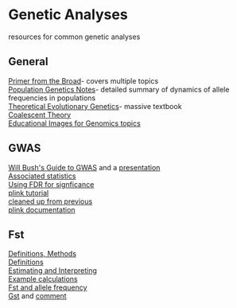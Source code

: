 # Genetic Analyses
resources for common genetic analyses

## General
[Primer from the Broad](https://www.broadinstitute.org/scientific-community/science/programs/medical-and-population-genetics/primers/primer-medical-and-pop)- covers multiple topics\
[Population Genetics Notes](https://github.com/cooplab/popgen-notes/blob/master/popgen_notes.pdf)- detailed summary of dynamics of allele frequencies in populations\
[Theoretical Evolutionary Genetics](http://evolution.gs.washington.edu/pgbook/pgbook.pdf)- massive textbook\
[Coalescent Theory](https://cseweb.ucsd.edu/classes/sp06/cse280b/notes/nordborg_coalescent.pdf)\
[Educational Images for Genomics topics](https://www.flickr.com/photos/genomicseducation/)

## GWAS
[Will Bush's Guide to GWAS](http://journals.plos.org/ploscompbiol/article?id=10.1371/journal.pcbi.1002822) and a [presentation](http://www.icompbio.net/?p=351)\
[Associated statistics](https://www.nature.com/articles/nrg1916)\
[Using FDR for signficance](http://www.pnas.org/content/100/16/9440)\
[plink tutorial](https://www.cog-genomics.org/plink2/resources#teach)\
[cleaned up from previous](www.ru.nl/publish/pages/669642/congenomics_plink_tutorial_davey.pdf)\
[plink documentation](https://www.cog-genomics.org/plink2/general_usage)

## Fst
[Definitions, Methods](http://journals.plos.org/plosone/article?id=10.1371/journal.pone.0042649)\
[Definitions](https://www.biostars.org/p/77372/)\
[Estimating and Interpreting](http://www.nature.com/nrg/journal/v10/n9/full/nrg2611.html)\
[Example calculations](http://www.uwyo.edu/dbmcd/popecol/maylects/fst.html)\
[Fst and allele frequency](http://www.genetics.org/content/193/2/515.short)\
[Gst](https://onlinelibrary.wiley.com/doi/abs/10.1111/j.1365-294X.2008.03887.x) and [comment](https://onlinelibrary.wiley.com/doi/abs/10.1111/j.1365-294X.2009.04187.x)
